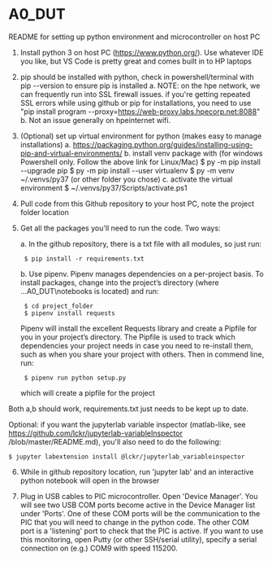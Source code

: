 # A0_DUT

README for setting up python environment and microcontroller on host PC

1) Install python 3 on host PC (https://www.python.org/). Use whatever IDE you like, but VS Code is pretty great and comes built in to HP laptops

2) pip should be installed with python, check in powershell/terminal with pip --version to ensure pip is installed
  a. NOTE: on the hpe network, we can frequently run into SSL firewall issues. if you're getting repeated SSL errors while using github or pip for installations, you need to use "pip install program --proxy=https://web-proxy.labs.hpecorp.net:8088"
  b. Not an issue generally on hpeinternet wifi.

3) (Optional) set up virtual environment for python (makes easy to manage installations)
  a. https://packaging.python.org/guides/installing-using-pip-and-virtual-environments/
  b. install venv package with (for windows Powershell only. Follow the above link for Linux/Mac)
    $ py -m pip install --upgrade pip
    $ py -m pip install --user virtualenv
    $ py -m venv ~/.venvs/py37 (or other folder you chose)
  c. activate the virtual environment
    $ ~/.venvs/py37/Scripts/activate.ps1

4) Pull code from this Github repository to your host PC, note the project folder location

5) Get all the packages you'll need to run the code. Two ways:

      a. In the github repository, there is a txt file with all modules, so just run:
    
        $ pip install -r requirements.txt
  
      b. Use pipenv. Pipenv manages dependencies on a per-project basis. To install packages, change into the project’s directory (where ...A0_DUT\notebooks is located) and run:

        $ cd project_folder
        $ pipenv install requests

      Pipenv will install the excellent Requests library and create a Pipfile for you in your project’s directory. The Pipfile is used to track which dependencies your project needs in case you need to re-install them, such as when you share your project   with others. Then in commend line, run:

        $ pipenv run python setup.py

      which will create a pipfile for the project

  Both a,b should work, requirements.txt just needs to be kept up to date.
  
  Optional: if you want the jupyterlab variable inspector (matlab-like, see https://github.com/lckr/jupyterlab-variableInspector    /blob/master/README.md), you'll also need to do the following:
    
    $ jupyter labextension install @lckr/jupyterlab_variableinspector

6) While in github repository location, run 'jupyter lab' and an interactive python notebook will open in the browser

7) Plug in USB cables to PIC microcontroller. Open 'Device Manager'. You will see two USB COM ports become active in the Device Manager list under 'Ports'. One of these COM ports will be the communication to the PIC that you will need to change in the python code. The other COM port is a 'listening' port to check that the PIC is active. If you want to use this monitoring, open Putty (or other SSH/serial utility), specify a serial connection on (e.g.) COM9 with speed 115200. 
